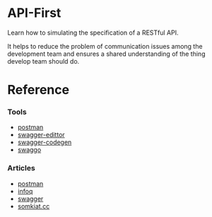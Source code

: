 # API-First
Learn how to simulating the specification of a RESTful API.

It helps to reduce the problem of communication issues among the development team and ensures a shared understanding of the thing develop team should do.

# Reference
### Tools
- [postman](https://learning.postman.com/docs/introduction/overview/)
- [swagger-edittor](https://swagger.io/tools/swagger-editor)
- [swagger-codegen](https://swagger.io/tools/swagger-codegen')
- [swaggo](https://github.com/swaggo/swag)

### Articles
- [postman](https://www.postman.com/api-first)
- [infoq](https://www.infoq.com/articles/design-first-api-development)
- [swagger](https://swagger.io/resources/articles/adopting-an-api-first-approach)
- [somkiat.cc](https://www.somkiat.cc/sharing-on-api-first-development)